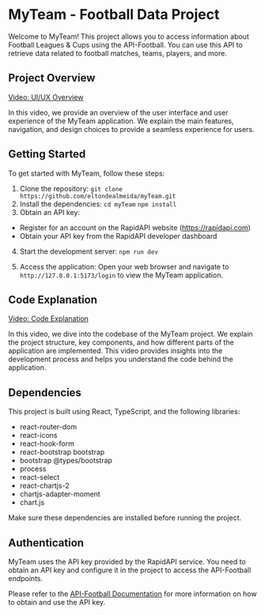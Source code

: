 # MyTeam - Football Data Project

Welcome to MyTeam! This project allows you to access information about Football Leagues & Cups using the API-Football. You can use this API to retrieve data related to football matches, teams, players, and more.

## Project Overview

[Video: UI/UX Overview]([https://vimeo.com/831615662](https://www.loom.com/share/7deda62305f44a43b9f99c5979edeaa8?sid=43ddeea4-fa9f-4d72-b5d9-80e0e6de793b))

In this video, we provide an overview of the user interface and user experience of the MyTeam application. We explain the main features, navigation, and design choices to provide a seamless experience for users.

## Getting Started

To get started with MyTeam, follow these steps:

1. Clone the repository: `git clone https://github.com/eltondealmeida/myTeam.git`
2. Install the dependencies:
   `cd myTeam`
   `npm install`
3. Obtain an API key:

- Register for an account on the RapidAPI website (https://rapidapi.com)
- Obtain your API key from the RapidAPI developer dashboard

4. Start the development server: `npm run dev`

5. Access the application:
   Open your web browser and navigate to `http://127.0.0.1:5173/login` to view the MyTeam application.

## Code Explanation

[Video: Code Explanation](https://vimeo.com/831557883)

In this video, we dive into the codebase of the MyTeam project. We explain the project structure, key components, and how different parts of the application are implemented. This video provides insights into the development process and helps you understand the code behind the application.

## Dependencies

This project is built using React, TypeScript, and the following libraries:

- react-router-dom
- react-icons
- react-hook-form
- react-bootstrap bootstrap
- bootstrap @types/bootstrap
- process
- react-select
- react-chartjs-2
- chartjs-adapter-moment
- chart.js

Make sure these dependencies are installed before running the project.

## Authentication

MyTeam uses the API key provided by the RapidAPI service. You need to obtain an API key and configure it in the project to access the API-Football endpoints.

Please refer to the [API-Football Documentation](https://api-football-v1.p.rapidapi.com/v3/) for more information on how to obtain and use the API key.
